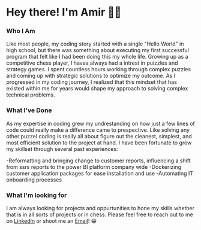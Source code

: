 # Hey there! I'm Amir :raising_hand_man:

### Who I Am
Like most people, my coding story started with a single "Hello World" in high school, but there was something about executing my first successful program that felt like I had been doing this my whole life. Growing up as a competitive chess player, I havea always had a intrest in puizzles and strategy games. I spent countless hours  working through complex puzzles and coming up with strategic solutions to optimize my outcome. As I progressed in my coding journey, I realized that this mindset that has existed within me for years would shape my approach to solving complex technical problems.

### What I've Done
As my expertise in coding grew my undrestanding on how just a few lines of code could really make a difference came to prespective. Like solving any other puzzel coding is really all about figure out the cleanest, simplest, and most efficient solution to the project at hand. I have been fortunate to grow my skillset through several past experiences:

-Reformatting and bringing change to customer reports, influencing a shift from ssrs reports to the power BI platform company wide
-Dockerizing customer application packages for ease installation and use
-Automating IT onboarding processes

### What I'm looking for
I am always looking for projects and oppurtunities to hone my skills whether that is in all sorts of projects or in chess. Please feel free to reach out to me on [Linkedln](https://www.linkedin.com/in/amirrezamoghtader) or shoot me an [Email](mailto:amirreza.moghtader@yahoo.ca)! :grin:
